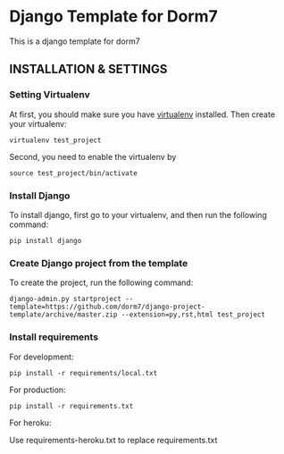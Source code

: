 # Django Template for Dorm7

This is a django template for dorm7

## INSTALLATION & SETTINGS

### Setting Virtualenv

At first, you should make sure you have [virtualenv](http://www.virtualenv.org/) installed. Then create your virtualenv:

    virtualenv test_project
    
Second, you need to enable the virtualenv by

	source test_project/bin/activate
	

### Install Django

To install django, first go to your virtualenv, and then run the following command:

    pip install django

### Create Django project from the template

To create the project, run the following command:

    django-admin.py startproject --template=https://github.com/dorm7/django-project-template/archive/master.zip --extension=py,rst,html test_project

### Install requirements

For development:

    pip install -r requirements/local.txt

For production:

    pip install -r requirements.txt

For heroku:

Use requirements-heroku.txt to replace requirements.txt
